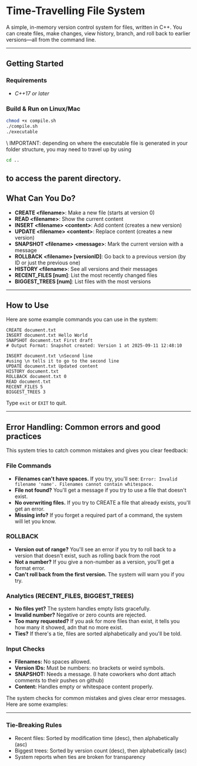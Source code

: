 # Time-Travelling File System

A simple, in-memory version control system for files, written in C++. You can create files, make changes, view history, branch, and roll back to earlier versions—all from the command line.

---

## Getting Started

### Requirements

- *C++17 or later* 

### Build & Run on Linux/Mac

```bash
chmod +x compile.sh
./compile.sh
./executable
```
\\ IMPORTANT: depending on where the executable file is generated in your folder structure, you may need to travel up by using 
```bash
cd .. 
```
to access the parent directory.
---


## What Can You Do?

- **CREATE \<filename>**: Make a new file (starts at version 0)
- **READ \<filename>**: Show the current content
- **INSERT \<filename> \<content>**: Add content (creates a new version)
- **UPDATE \<filename> \<content>**: Replace content (creates a new version)
- **SNAPSHOT \<filename> \<message>**: Mark the current version with a message
- **ROLLBACK \<filename> [versionID]**: Go back to a previous version (by ID or just the previous one)
- **HISTORY \<filename>**: See all versions and their messages
- **RECENT_FILES [num]**: List the most recently changed files
- **BIGGEST_TREES [num]**: List files with the most versions

---

## How to Use

Here are some example commands you can use in the system:

```
CREATE document.txt
INSERT document.txt Hello World
SNAPSHOT document.txt First draft
# Output Format: Snapshot created: Version 1 at 2025-09-11 12:48:10

INSERT document.txt \nSecond line 
#using \n tells it to go to the second line
UPDATE document.txt Updated content
HISTORY document.txt
ROLLBACK document.txt 0
READ document.txt
RECENT_FILES 5
BIGGEST_TREES 3
```

Type `exit` or `EXIT` to quit.

---

## Error Handling: Common errors and good practices

This system tries to catch common mistakes and gives you clear feedback:

### File Commands
- **Filenames can't have spaces.** If you try, you'll see: `Error: Invalid filename 'name'. Filenames cannot contain whitespace.`
- **File not found?** You'll get a message if you try to use a file that doesn't exist.
- **No overwriting files.** If you try to CREATE a file that already exists, you'll get an error.
- **Missing info?** If you forget a required part of a command, the system will let you know.

### ROLLBACK
- **Version out of range?** You'll see an error if you try to roll back to a version that doesn't exist, such as rolling back from the root
- **Not a number?** If you give a non-number as a version, you'll get a format error.
- **Can't roll back from the first version.** The system will warn you if you try.

### Analytics (RECENT_FILES, BIGGEST_TREES)
- **No files yet?** The system handles empty lists gracefully.
- **Invalid number?** Negative or zero counts are rejected.
- **Too many requested?** If you ask for more files than exist, it tells you how many it showed, adn that no more exist.
- **Ties?** If there's a tie, files are sorted alphabetically and you'll be told.

### Input Checks
- **Filenames:** No spaces allowed.
- **Version IDs:** Must be numbers: no brackets or weird symbols.
- **SNAPSHOT:** Needs a message. (I hate coworkers who dont attach comments to their pushes on github)
- **Content:** Handles empty or whitespace content properly.

The system checks for common mistakes and gives clear error messages. Here are some examples:

---

### Tie-Breaking Rules
- Recent files: Sorted by modification time (desc), then alphabetically (asc)
- Biggest trees: Sorted by version count (desc), then alphabetically (asc)
- System reports when ties are broken for transparency
